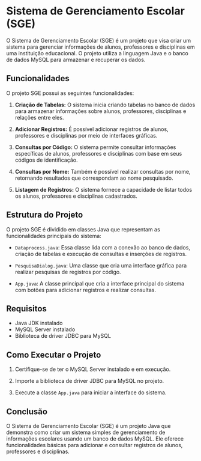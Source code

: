 # Sistema de Gerenciamento Escolar (SGE)

O Sistema de Gerenciamento Escolar (SGE) é um projeto que visa criar um sistema para gerenciar informações de alunos, professores e disciplinas em uma instituição educacional. O projeto utiliza a linguagem Java e o banco de dados MySQL para armazenar e recuperar os dados.

## Funcionalidades

O projeto SGE possui as seguintes funcionalidades:

1. **Criação de Tabelas:** O sistema inicia criando tabelas no banco de dados para armazenar informações sobre alunos, professores, disciplinas e relações entre eles.

2. **Adicionar Registros:** É possível adicionar registros de alunos, professores e disciplinas por meio de interfaces gráficas.

3. **Consultas por Código:** O sistema permite consultar informações específicas de alunos, professores e disciplinas com base em seus códigos de identificação.

4. **Consultas por Nome:** Também é possível realizar consultas por nome, retornando resultados que correspondam ao nome pesquisado.

5. **Listagem de Registros:** O sistema fornece a capacidade de listar todos os alunos, professores e disciplinas cadastrados.

## Estrutura do Projeto

O projeto SGE é dividido em classes Java que representam as funcionalidades principais do sistema:

- `Dataprocess.java`: Essa classe lida com a conexão ao banco de dados, criação de tabelas e execução de consultas e inserções de registros.

- `PesquisaDialog.java`: Uma classe que cria uma interface gráfica para realizar pesquisas de registros por código.

- `App.java`: A classe principal que cria a interface principal do sistema com botões para adicionar registros e realizar consultas.

## Requisitos

- Java JDK instalado
- MySQL Server instalado
- Biblioteca de driver JDBC para MySQL

## Como Executar o Projeto

1. Certifique-se de ter o MySQL Server instalado e em execução.

2. Importe a biblioteca de driver JDBC para MySQL no projeto.

3. Execute a classe `App.java` para iniciar a interface do sistema.

## Conclusão

O Sistema de Gerenciamento Escolar (SGE) é um projeto Java que demonstra como criar um sistema simples de gerenciamento de informações escolares usando um banco de dados MySQL. Ele oferece funcionalidades básicas para adicionar e consultar registros de alunos, professores e disciplinas.

